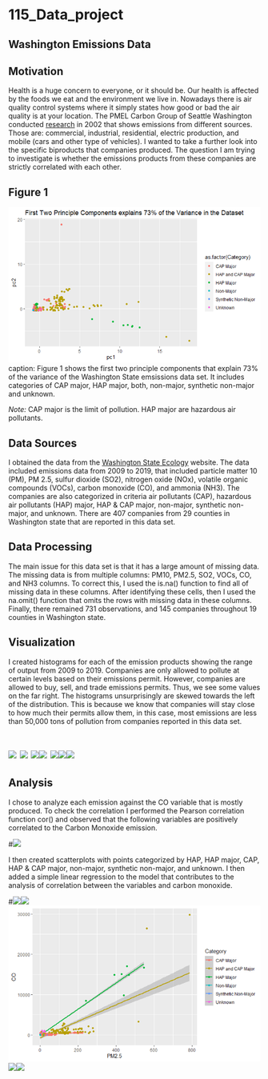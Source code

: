# 115_Data_project

## Washington Emissions Data

## Motivation

Health is a huge concern to everyone, or it should be. Our health is affected by the foods we eat and the environment we live in. Nowadays there is air quality control systems where it simply states how good or bad the air quality is at your location. The PMEL Carbon Group of Seattle Washington conducted [research](https://www.pmel.noaa.gov/co2/story/WA+State+Emissions) in 2002 that shows emissions from different sources. Those are: commercial, industrial, residential, electric production, and mobile (cars and other type of vehicles). I wanted to take a further look into the specific biproducts that companies produced. The question I am trying to investigate is whether the emissions products from these companies are strictly correlated with each other. 

## Figure 1

<img src="https://raw.githubusercontent.com/weyo3/115_Data_project/main/Hwk11_1a.png">
caption: Figure 1 shows the first two principle components that explain 73% of the variance of the Washington State emsissions data set. It includes categories of CAP major, HAP major, both, non-major, synthetic non-major and unknown. 


*Note:* CAP major is the limit of pollution. HAP major are hazardous air pollutants. 

## Data Sources
I obtained the data from the [Washington State Ecology](https://ecology.wa.gov/Research-Data?type=2&topics=&cats=&searchtext=Washington+Reported+Point+Source+Emissions+(2009+%e2%80%93+2019)&searchmode=allwords) website. The data included emissions data from 2009 to 2019, that included particle matter 10 (PM), PM 2.5, sulfur dioxide (SO2), nitrogen oxide (NOx), volatile organic compounds (VOCs), carbon monoxide (CO), and ammonia (NH3). The companies are also categorized in criteria air pollutants (CAP), hazardous air pollutants (HAP) major, HAP & CAP major, non-major, synthetic non-major, and unknown.  There are 407 companies from 29 counties in Washington state that are reported in this data set.

## Data Processing

The main issue for this data set is that it has a large amount of missing data. The missing data is from multiple columns: PM10, PM2.5, SO2, VOCs, CO, and NH3 columns. To correct this, I used the is.na() function to find all of missing data in these columns. After identifying these cells, then I used the na.omit() function that omits the rows with missing data in these columns. Finally, there remained 731 observations, and 145 companies throughout 19 counties in Washington state.

## Visualization 
 
I created histograms for each of the emission products showing the range of output from 2009 to 2019. Companies are only allowed to pollute at certain levels based on their emissions permit. However, companies are allowed to buy, sell, and trade emissions permits. Thus, we see some values on the far right. The histograms unsurprisingly are skewed towards the left of the distribution. This is because we know that companies will stay close to how much their permits allow them, in this case, most emissions are less than 50,000 tons of pollution from companies reported in this data set. 

# <image src="https://raw.githubusercontent.com/weyo3/115_Data_project/main/Figures/PM10.png"> <image src="https://raw.githubusercontent.com/weyo3/115_Data_project/main/Figures/PM2.5.png"> <image src="https://raw.githubusercontent.com/weyo3/115_Data_project/main/Figures/SO2.png"><image src="https://raw.githubusercontent.com/weyo3/115_Data_project/main/Figures/NOX.png"> <image src="https://raw.githubusercontent.com/weyo3/115_Data_project/main/Figures/VOC.png"><image src="https://raw.githubusercontent.com/weyo3/115_Data_project/main/Figures/CO.png"><image src="https://raw.githubusercontent.com/weyo3/115_Data_project/main/Figures/NH3.png">
 
 ## Analysis
 
 I chose to analyze each emission against the CO variable that is mostly produced. To check the correlation I performed the Pearson correlation function cor() and observed that the following variables are positively correlated to the Carbon Monoxide emission. 
 
 #<image src="https://raw.githubusercontent.com/weyo3/115_Data_project/main/Figures/Corr_.PNG">
 
 I then created scatterplots with points categorized by HAP, HAP major, CAP, HAP & CAP major, non-major, synthetic non-major, and unknown. I then added a simple linear regression to the model that contributes to the analysis of correlation between the variables and carbon monoxide.
 
 #<image src="https://raw.githubusercontent.com/weyo3/115_Data_project/main/Figures/COrPM10_CO.png"><image src="https://raw.githubusercontent.com/weyo3/115_Data_project/main/Figures/CorSO2_CO.png"><img src="https://raw.githubusercontent.com/weyo3/115_Data_project/main/Figures/CorPM_CO.png"><image src="https://raw.githubusercontent.com/weyo3/115_Data_project/main/Figures/CORVOC_CO.png"><image src="https://raw.githubusercontent.com/weyo3/115_Data_project/main/Figures/CORNOX_CO.png">
